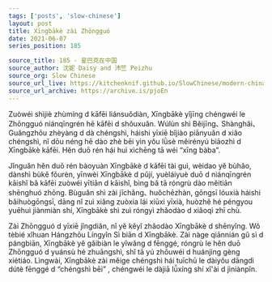 ```yaml
---
tags: ['posts', 'slow-chinese']
layout: post
title: Xīngbākè zài Zhōngguó 
date: 2021-06-07
series_position: 185

source_title: 185 - 星巴克在中国
source_author: 沈妮 Daisy and 沛竺 Peizhu
source_org: Slow Chinese
source_url_live: https://kitchenknif.github.io/SlowChinese/modern-china/185-xing-ba-ke-zai-zhong-guo.html
source_url_archive: https://archive.is/pjoEn
---
```


Zuòwéi shìjiè zhùmíng d kāfēi liánsuǒdiàn, Xīngbākè yǐjīng chéngwéi le Zhōngguó niánqīngrén hē kāfēi d shǒuxuǎn. Wúlùn shì Běijīng､ Shànghǎi､ Guǎngzhōu zhèyàng d dà chéngshì, háishi yīxiē bǐjiào piānyuǎn d xiǎo chéngshì, nǐ dōu néng hē dào zhè bēi yìn yǒu lǜsè měirényú biāozhì d Xīngbākè kāfēi. Hěn duō rén hái huì xìchēng tā wéi “xīng bàba”.

Jǐnguǎn hěn duō rén bàoyuàn Xīngbākè d kāfēi tài guì, wèidao yě bùhǎo, dànshì bùkě fǒurèn, yīnwèi Xīngbākè d pǔjí, yuèláiyuè duō d niánqīngrén kāishǐ bǎ kāfēi zuòwéi yītiān d kāishǐ, bìng bǎ tā róngrù dào měitiān shēnghuó zhōng. Bùguǎn shì zài jīchǎng､ huǒchēzhàn, gōngsī lóuxià háishi bǎihuògōngsī, dāng nǐ zuì xiǎng zuòxia lái xiūxi yīxià, huòzhě hé péngyou yuēhuì jiànmiàn shí, Xīngbākè shì zuì róngyì zhǎodào d xiǎoqì zhī chù.

Zài Zhōngguó d yīxiē jǐngdiǎn, nǐ yě kěyǐ zhǎodào Xīngbākè d shēnyǐng. Wǒ tèbié xǐhuan Hángzhōu Língyǐn Sì biān d Xīngbākè. Zài nàge qiānnián gǔ sì d pángbiān, Xīngbākè yě gǎibiàn le yǐwǎng d fēnggé, róngrù le hěn duō Zhōngguó d yuánsù hé zhuāngshì, shǐ tā yú zhōuwéi d huánjìng gèng xiétiáo. Lìngwài, Xīngbākè zài měige chéngshì hái tuīchū le dàiyǒu dāngdì dútè fēnggé d “chéngshì bēi” , chéngwéi le dàjiā lǚxíng shí xǐ'ài d jìniànpǐn.